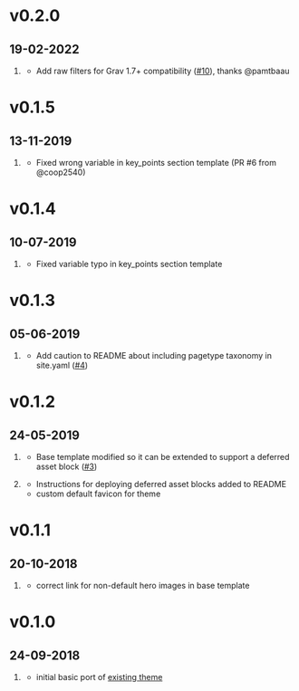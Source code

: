 # v0.2.0
##  19-02-2022

1. [](#bugfix)
    * Add raw filters for Grav 1.7+ compatibility ([#10](https://github.com/hughbris/grav-theme-landed/issues/10)), thanks @pamtbaau

# v0.1.5
##  13-11-2019

1. [](#bugfix)
    * Fixed wrong variable in key_points section template (PR #6 from @coop2540)

# v0.1.4
##  10-07-2019

1. [](#bugfix)
    * Fixed variable typo in key_points section template

# v0.1.3
##  05-06-2019

1. [](#improved)
    * Add caution to README about including pagetype taxonomy in site.yaml ([#4](https://github.com/hughbris/grav-theme-landed/issues/4))

# v0.1.2
##  24-05-2019

1. [](#improved)
    * Base template modified so it can be extended to support a deferred asset block ([#3](https://github.com/hughbris/grav-theme-landed/issues/3))

1. [](#new)
    * Instructions for deploying deferred asset blocks added to README
    * custom default favicon for theme

# v0.1.1
##  20-10-2018

1. [](#bugfix)
    * correct link for non-default hero images in base template

# v0.1.0
##  24-09-2018

1. [](#new)
    * initial basic port of [existing theme](https://html5up.net/landed)
